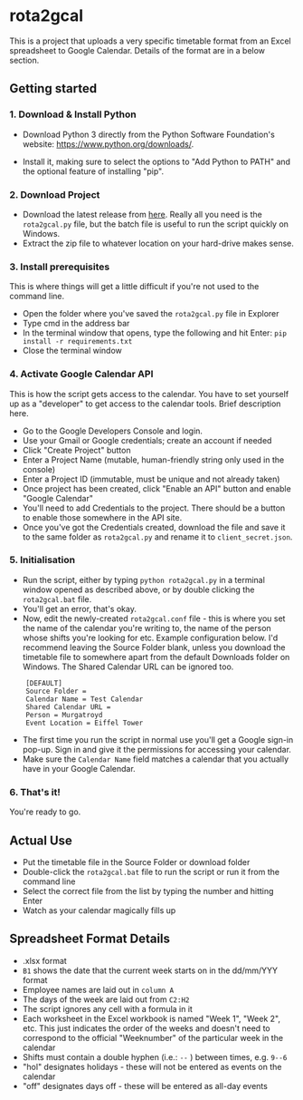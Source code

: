 # rota2gcal
This is a project that uploads a very specific timetable format from an Excel spreadsheet to Google Calendar. Details of the format are in a below section.

## Getting started

### 1. Download & Install Python

+ Download Python 3 directly from the Python Software Foundation's website: https://www.python.org/downloads/.

+ Install it, making sure to select the options to "Add Python to PATH" and the optional feature of installing "pip".

### 2. Download Project

+ Download the latest release from [here](https://github.com/nocalla/rota2gcal/releases). Really all you need is the `rota2gcal.py` file, but the batch file is useful to run the script quickly on Windows.
+ Extract the zip file to whatever location on your hard-drive makes sense.

### 3. Install prerequisites

This is where things will get a little difficult if you're not used to the command line.
+ Open the folder where you've saved the `rota2gcal.py` file in Explorer
+ Type cmd in the address bar
+ In the terminal window that opens, type the following and hit Enter:
`pip install -r requirements.txt`
+ Close the terminal window

### 4. Activate Google Calendar API

This is how the script gets access to the calendar. You have to set yourself up as a "developer" to get access to the calendar tools. Brief description here.
+ Go to the Google Developers Console and login.
+ Use your Gmail or Google credentials; create an account if needed
+ Click "Create Project" button
+ Enter a Project Name (mutable, human-friendly string only used in the console)
+ Enter a Project ID (immutable, must be unique and not already taken)
+ Once project has been created, click "Enable an API" button and enable "Google Calendar"
+ You'll need to add Credentials to the project. There should be a button to enable those somewhere in the API site.
+ Once you've got the Credentials created, download the file and save it to the same folder as `rota2gcal.py` and rename it to `client_secret.json`.

### 5. Initialisation

+ Run the script, either by typing `python rota2gcal.py` in a terminal window opened as described above, or by double clicking the `rota2gcal.bat` file.
+ You'll get an error, that's okay.
+ Now, edit the newly-created `rota2gcal.conf` file - this is where you set the name of the calendar you're writing to, the name of the person whose shifts you're looking for etc. Example configuration below. I'd recommend leaving the Source Folder blank, unless you download the timetable file to somewhere apart from the default Downloads folder on Windows. The Shared Calendar URL can be ignored too.
```
    [DEFAULT]
    Source Folder =
    Calendar Name = Test Calendar
    Shared Calendar URL =
    Person = Murgatroyd
    Event Location = Eiffel Tower
```
+ The first time you run the script in normal use you'll get a Google sign-in pop-up. Sign in and give it the permissions for accessing your calendar.
+ Make sure the `Calendar Name` field matches a calendar that you actually have in your Google Calendar.

### 6. That's it!

You're ready to go.

## Actual Use
+ Put the timetable file in the Source Folder or download folder
+ Double-click the `rota2gcal.bat` file to run the script or run it from the command line
+ Select the correct file from the list by typing the number and hitting Enter
+ Watch as your calendar magically fills up

## Spreadsheet Format Details
+ .xlsx format
+ `B1` shows the date that the current week starts on in the dd/mm/YYY format
+ Employee names are laid out in `column A`
+ The days of the week are laid out from `C2:H2`
+ The script ignores any cell with a formula in it
+ Each worksheet in the Excel workbook is named "Week 1", "Week 2", etc. This just indicates the order of the weeks and doesn't need to correspond to the official "Weeknumber" of the particular week in the calendar
+ Shifts must contain a double hyphen (i.e.: `--` ) between times, e.g. `9--6`
+ "hol" designates holidays - these will not be entered as events on the calendar
+ "off" designates days off - these will be entered as all-day events
